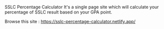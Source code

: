 SSLC Percentage Calculator
It's a single page site which will calculate your percentage of SSLC result based on your GPA point.

Browse this site : https://sslc-percentage-calculator.netlify.app/